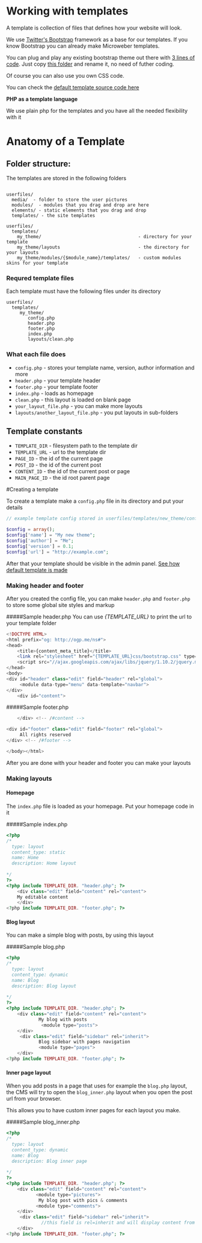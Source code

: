 Working with templates
===

A template is collection of files that defines how your website will look.

We use [Twitter's Bootstrap](http://getbootstrap.com/ "Bootstrap") framework as a base for our templates. If you know Bootstrap you can already make Microweber templates.

You can plug and play any existing bootstrap theme out there with [3 lines of code](https://github.com/microweber/microweber/blob/master/userfiles/templates/cyborg/header.php ""). Just copy [this folder](https://github.com/microweber/microweber/tree/master/userfiles/templates/cyborg "") and rename it, no need of futher coding.


Of course you can also use you own CSS code. 

You can check the [default template source code here](https://github.com/microweber/microweber/tree/master/userfiles/templates/default "") 

   
 **PHP as a template language**
 
We use plain php for the templates and you have all the needed flexibility with it

Anatomy of a Template
===
## Folder structure:



The templates are stored in the following folders
```

userfiles/
  media/  - folder to store the user pictures 
  modules/  - modules that you drag and drop are here
  elements/ - static elements that you drag and drop  
  templates/ - the site templates

userfiles/
  templates/
    my_theme/                                    - directory for your template
    my_theme/layouts                             - the directory for your layouts
    my_theme/modules/{$module_name}/templates/   - custom modules skins for your template

```


### Requred template files 

Each template must have the following files under its directory
```
userfiles/
  templates/
     my_theme/
    	config.php
    	header.php
    	footer.php
    	index.php
    	layouts/clean.php
```

### What each file does
* `config.php` - stores your template name, version, author information and more
* `header.php` - your template header
* `footer.php` - your template footer
* `index.php` - loads as homepage
* `clean.php` - this layout is loaded on blank page
* `your_layout_file.php` - you can make more layouts
* `layouts/another_layout_file.php` - you put layouts in sub-folders


## Template constants
* `TEMPLATE_DIR` - filesystem path to the template dir
* `TEMPLATE_URL` - url to the template dir
* `PAGE_ID` - the id of the current page
* `POST_ID` -  the id of the current post  
* `CONTENT_ID` - the id of the current post or page 
* `MAIN_PAGE_ID` - the id root parent page


#Creating a template

To create a template make a `config.php` file in its directory and put your details

```php
// example template config stored in userfiles/templates/new_theme/config.php

$config = array();
$config['name'] = "My new theme";
$config['author'] = "Me";
$config['version'] = 0.1;
$config['url'] = "http://example.com";

```

After that your template should be visible in the admin panel.
[See how default template is made](https://github.com/microweber/microweber/tree/master/userfiles/templates/default "")

### Making header and footer
After you created the config file, you can make `header.php` and `footer.php` to store some global site styles and markup

#####Sample header.php
You can use *{TEMPLATE_URL}* to print the url to your template folder
```php
<!DOCTYPE HTML>
<html prefix="og: http://ogp.me/ns#">
<head>
    <title>{content_meta_title}</title>
    <link rel="stylesheet" href="{TEMPLATE_URL}css/bootstrap.css" type="text/css" media="all" />
    <script src="//ajax.googleapis.com/ajax/libs/jquery/1.10.2/jquery.min.js"></script>
</head>
<body>
<div id="header" class="edit" field="header" rel="global">
     <module data-type="menu" data-template="navbar">
</div> 
    <div id="content">
```



#####Sample footer.php
```php
    </div> <!-- /#content -->

<div id="footer" class="edit" field="footer" rel="global">
     All rights reserved
</div> <!-- /#footer -->

</body></html>
```
After you are done with your header and footer you can make your layouts
### Making layouts

#### Homepage

The `index.php` file is loaded as your homepage. Put your homepage code in it 

#####Sample index.php
```php
<?php
/*
  type: layout
  content_type: static
  name: Home
  description: Home layout
  
*/
?>
<?php include TEMPLATE_DIR. "header.php"; ?>
    <div class="edit" field="content" rel="content">
    My editable content
    </div>
<?php include TEMPLATE_DIR. "footer.php"; ?>

```

#### Blog layout
You can make a simple blog with posts, by using this layout


#####Sample blog.php
```php
<?php
/*
  type: layout
  content_type: dynamic
  name: Blog
  description: Blog layout
  
*/
?>
<?php include TEMPLATE_DIR. "header.php"; ?>
    <div class="edit" field="content" rel="content">
            My blog with posts
             <module type="posts">
    </div>
     <div class="edit" field="sidebar" rel="inherit">
            Blog sidebar with pages navigation
            <module type="pages">
    </div>
<?php include TEMPLATE_DIR. "footer.php"; ?>

```

#### Inner page layout

When you add posts in a page that uses for example the `blog.php` layout, the CMS will try to open the `blog_inner.php` layout when you open the post url from your browser. 

This allows you to have custom inner pages for each layout you make.


#####Sample blog_inner.php
```php
<?php
/*
  type: layout
  content_type: dynamic
  name: Blog
  description: Blog inner page
  
*/
?>
<?php include TEMPLATE_DIR. "header.php"; ?>
    <div class="edit" field="content" rel="content">
           <module type="pictures">
            My blog post with pics & comments
           <module type="comments">
    </div>
     <div class="edit" field="sidebar" rel="inherit">
             //this field is rel=inherit and will display content from the parent page
    </div>
<?php include TEMPLATE_DIR. "footer.php"; ?>
```

 

 
 
